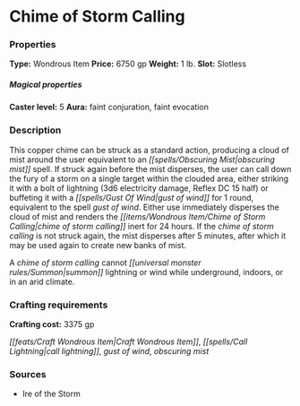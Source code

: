 ﻿---
Title: "Chime of Storm Calling"
Type: "Wondrous Item"
Price: "6750 gp"
Weight: "1 lb."
Slot: "Slotless"
Caster level: "5"
Aura: "faint conjuration, faint evocation"
Description: |
  "This copper chime can be struck as a standard action, producing a cloud of mist around the user equivalent to an _obscuring mist_ spell. If struck again before the mist disperses, the user can call down the fury of a storm on a single target within the clouded area, either striking it with a bolt of lightning (3d6 electricity damage, Reflex DC 15 half) or buffeting it with a _gust of wind_ for 1 round, equivalent to the spell _gust of wind_. Either use immediately disperses the cloud of mist and renders the _chime of storm calling_ inert for 24 hours. If the _chime of storm calling_ is not struck again, the mist disperses after 5 minutes, after which it may be used again to create new banks of mist.
  A _chime of storm calling_ cannot summon lightning or wind while underground, indoors, or in an arid climate."
Crafting cost: "3375 gp"
Sources: "['Ire of the Storm']"
---

# Chime of Storm Calling

### Properties

**Type:** Wondrous Item **Price:** 6750 gp **Weight:** 1 lb. **Slot:** Slotless

##### Magical properties

**Caster level:** 5 **Aura:** faint conjuration, faint evocation

### Description

This copper chime can be struck as a standard action, producing a cloud of mist around the user equivalent to an _[[spells/Obscuring Mist|obscuring mist]]_ spell. If struck again before the mist disperses, the user can call down the fury of a storm on a single target within the clouded area, either striking it with a bolt of lightning (3d6 electricity damage, Reflex DC 15 half) or buffeting it with a _[[spells/Gust Of Wind|gust of wind]]_ for 1 round, equivalent to the spell _gust of wind_. Either use immediately disperses the cloud of mist and renders the _[[items/Wondrous Item/Chime of Storm Calling|chime of storm calling]]_ inert for 24 hours. If the _chime of storm calling_ is not struck again, the mist disperses after 5 minutes, after which it may be used again to create new banks of mist.

A _chime of storm calling_ cannot _[[universal monster rules/Summon|summon]]_ lightning or wind while underground, indoors, or in an arid climate.

### Crafting requirements

**Crafting cost:** 3375 gp

_[[feats/Craft Wondrous Item|Craft Wondrous Item]]_, _[[spells/Call Lightning|call lightning]]_, _gust of wind_, _obscuring mist_

### Sources

* Ire of the Storm